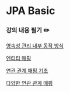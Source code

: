 # JPA Basic

### 강의 내용 필기 ✏️

[영속성 관리 내부 동작 방식](./lecture-note/1_영속성_관리_내부_동작_방식.md)

[엔티티 매핑](./lecture-note/2_엔티티_매핑.md)

[연관 관계 매핑 기초](./lecture-note/3_연관_관계_매핑_기초.md)

[다양한 연관 관계 매핑](./lecture-note/4_다양한_연관_관계_매핑.md)